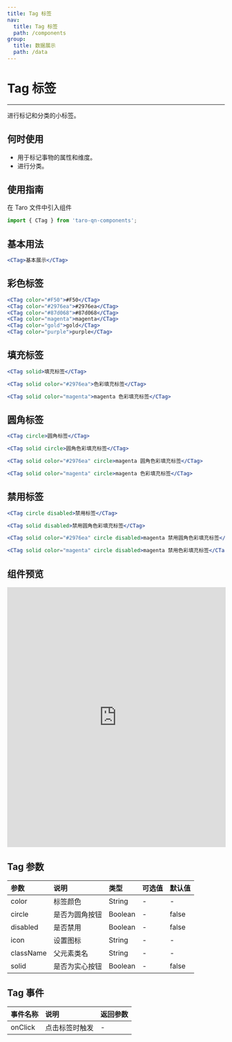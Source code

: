 ```yaml
---
title: Tag 标签
nav:
  title: Tag 标签
  path: /components
group:
  title: 数据展示
  path: /data
---
```


# Tag 标签

---

进行标记和分类的小标签。

## 何时使用

- 用于标记事物的属性和维度。
- 进行分类。

## 使用指南

在 Taro 文件中引入组件

```js
import { CTag } from 'taro-qn-components';
```

## 基本用法

```jsx | pure
<CTag>基本展示</CTag>
```

## 彩色标签

```jsx | pure
<CTag color="#F50">#F50</CTag>
<CTag color="#2976ea">#2976ea</CTag>
<CTag color="#87d068">#87d068</CTag>
<CTag color="magenta">magenta</CTag>
<CTag color="gold">gold</CTag>
<CTag color="purple">purple</CTag>
```

## 填充标签

```jsx | pure
<CTag solid>填充标签</CTag>

<CTag solid color="#2976ea">色彩填充标签</CTag>

<CTag solid color="magenta">magenta 色彩填充标签</CTag>
```

## 圆角标签

```jsx | pure
<CTag circle>圆角标签</CTag>

<CTag solid circle>圆角色彩填充标签</CTag>

<CTag solid color="#2976ea" circle>magenta 圆角色彩填充标签</CTag>

<CTag solid color="magenta" circle>magenta 色彩填充标签</CTag>
```

## 禁用标签

```jsx | pure
<CTag circle disabled>禁用标签</CTag>

<CTag solid disabled>禁用圆角色彩填充标签</CTag>

<CTag solid color="#2976ea" circle disabled>magenta 禁用圆角色彩填充标签</CTag>

<CTag solid color="magenta" circle disabled>magenta 禁用色彩填充标签</CTag>
```

## 组件预览

<iframe style="width:100%; height: 600px; border: 1px solid #ddd" src="https://ui.shuyun.com/example/#/pages/data/tag/index"></iframe>

## Tag 参数

| 参数      | 说明           | 类型    | 可选值 | 默认值 |
| :-------- | :------------- | :------ | :----- | :----- |
| color     | 标签颜色       | String  | -      | -      |
| circle    | 是否为圆角按钮 | Boolean | -      | false  |
| disabled  | 是否禁用       | Boolean | -      | false  |
| icon      | 设置图标       | String  | -      | -      |
| className | 父元素类名     | String  | -      | -      |
| solid     | 是否为实心按钮 | Boolean | -      | false  |

## Tag 事件

| 事件名称 | 说明           | 返回参数 |
| :------- | :------------- | :------- |
| onClick  | 点击标签时触发 | -        |

